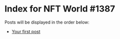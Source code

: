 # Index for NFT World #1387
Posts will be displayed in the order below:

- [Your first post](./001-first.md)


